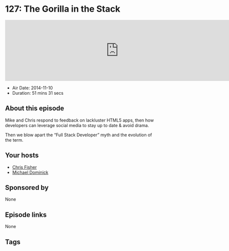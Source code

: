 # 127: The Gorilla in the Stack

<iframe src="https://player.fireside.fm/v2/MLf2ZzhC+u7sJ7011?theme=dark" width="740" height="200" frameborder="0" scrolling="no"></iframe>

* Air Date: 2014-11-10
* Duration: 51 mins 31 secs

## About this episode

Mike and Chris respond to feedback on lackluster HTML5 apps, then how developers can leverage social media to stay up to date & avoid drama. 

Then we blow apart the “Full Stack Developer” myth and the evolution of the term.

## Your hosts
* [Chris Fisher](https://coder.show/hosts/chrislas)
* [Michael Dominick](https://coder.show/hosts/michael)

## Sponsored by

None



## Episode links

None



## Tags

